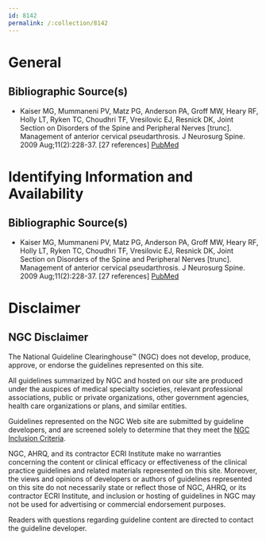 ```yaml
---
id: 8142
permalink: /:collection/8142
---
```


# General

## Bibliographic Source(s)

- Kaiser MG, Mummaneni PV, Matz PG, Anderson PA, Groff MW, Heary RF, Holly LT, Ryken TC, Choudhri TF, Vresilovic EJ, Resnick DK, Joint Section on Disorders of the Spine and Peripheral Nerves [trunc]. Management of anterior cervical pseudarthrosis. J Neurosurg Spine. 2009 Aug;11(2):228-37. [27 references] [ PubMed ](http://www.ncbi.nlm.nih.gov/entrez/query.fcgi?cmd=Retrieve&db=pubmed&dopt=Abstract&list_uids=19769502)

# Identifying Information and Availability

## Bibliographic Source(s)

- Kaiser MG, Mummaneni PV, Matz PG, Anderson PA, Groff MW, Heary RF, Holly LT, Ryken TC, Choudhri TF, Vresilovic EJ, Resnick DK, Joint Section on Disorders of the Spine and Peripheral Nerves [trunc]. Management of anterior cervical pseudarthrosis. J Neurosurg Spine. 2009 Aug;11(2):228-37. [27 references] [ PubMed ](http://www.ncbi.nlm.nih.gov/entrez/query.fcgi?cmd=Retrieve&db=pubmed&dopt=Abstract&list_uids=19769502)

# Disclaimer

## NGC Disclaimer

The National Guideline Clearinghouse™ (NGC) does not develop, produce, approve, or endorse the guidelines represented on this site.

All guidelines summarized by NGC and hosted on our site are produced under the auspices of medical specialty societies, relevant professional associations, public or private organizations, other government agencies, health care organizations or plans, and similar entities.

Guidelines represented on the NGC Web site are submitted by guideline developers, and are screened solely to determine that they meet the [NGC Inclusion Criteria](/help-and-about/summaries/inclusion-criteria).

NGC, AHRQ, and its contractor ECRI Institute make no warranties concerning the content or clinical efficacy or effectiveness of the clinical practice guidelines and related materials represented on this site. Moreover, the views and opinions of developers or authors of guidelines represented on this site do not necessarily state or reflect those of NGC, AHRQ, or its contractor ECRI Institute, and inclusion or hosting of guidelines in NGC may not be used for advertising or commercial endorsement purposes.

Readers with questions regarding guideline content are directed to contact the guideline developer.

